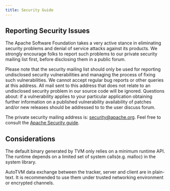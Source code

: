 ```yaml
---
title: Security Guide
---
```


## Reporting Security Issues

The Apache Software Foundation takes a very active stance in eliminating
security problems and denial of service attacks against its products. We
strongly encourage folks to report such problems to our private security
mailing list first, before disclosing them in a public forum.

Please note that the security mailing list should only be used for
reporting undisclosed security vulnerabilities and managing the process
of fixing such vulnerabilities. We cannot accept regular bug reports or
other queries at this address. All mail sent to this address that does
not relate to an undisclosed security problem in our source code will be
ignored. Questions about: if a vulnerability applies to your particular
application obtaining further information on a published vulnerability
availability of patches and/or new releases should be addressed to to
the user discuss forum.

The private security mailing address is:
[security@apache.org](mailto:security@apache.org). Feel free to consult the
[Apache Security guide](https://www.apache.org/security/).

## Considerations

The default binary generated by TVM only relies on a minimum runtime
API. The runtime depends on a limited set of system calls(e.g. malloc)
in the system library.

AutoTVM data exchange between the tracker, server and client are in
plain-text. It is recommended to use them under trusted networking
environment or encrypted channels.
